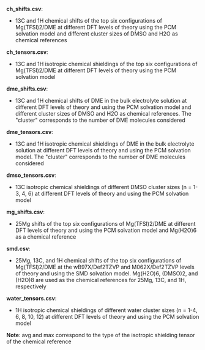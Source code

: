 **ch_shifts.csv**: 
  * 13C and 1H chemical shifts of the top six configurations of 
  Mg(TFSI)2/DME at different DFT levels of theory using the PCM solvation model and 
  different cluster sizes of DMSO and H2O as chemical references 

**ch_tensors.csv**:
* 13C and 1H isotropic chemical shieldings of the top six configurations 
of Mg(TFSI)2/DME at different DFT levels of theory using the PCM solvation model

**dme_shifts.csv**:
* 13C and 1H chemical shifts of DME in the bulk electrolyte solution 
at different DFT levels of theory and using the PCM solvation model and different 
cluster sizes of DMSO and H2O as chemical references. The "cluster" corresponds to 
the number of DME molecules considered

**dme_tensors.csv**: 
* 13C and 1H isotropic chemical shieldings of DME in the bulk electrolyte solution 
at different DFT levels of theory and using the PCM solvation model. The "cluster"
corresponds to the number of DME molecules considered 

**dmso_tensors.csv**: 
* 13C isotropic chemical shieldings of different DMSO cluster sizes (n = 1-3, 4, 6) at 
different DFT levels of theory and using the PCM solvation model 

**mg_shifts.csv**: 
* 25Mg shifts of the top six configurations of Mg(TFSI)2/DME at different DFT levels 
of theory and using the PCM solvation model and Mg(H2O)6 as a chemical reference 

**smd.csv**: 
* 25Mg, 13C, and 1H chemical shifts of the top six configurations of Mg(TFSI)2/DME at 
the wB97X/Def2TZVP and M062X/Def2TZVP levels of theory and using the SMD solvation 
model. Mg(H2O)6, (DMSO)2, and (H2O)8 are used as the chemical references for 25Mg, 
13C, and 1H, respectively

**water_tensors.csv**: 
* 1H isotropic chemical shieldings of different water cluster sizes 
(n = 1-4, 6, 8, 10, 12) at different DFT levels of theory and using the PCM solvation 
model 


**Note**: avg and max correspond to the type of the isotropic shielding tensor of the 
chemical reference 